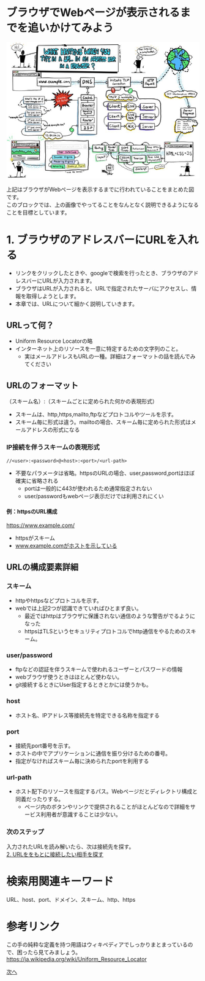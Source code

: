 # ブラウザでWebページが表示されるまでを追いかけてみよう
![インターネットの流れの図](img/base.jpg)

上記はブラウザがWebページを表示するまでに行われていることをまとめた図です。<br>
このブロックでは、上の画像でやってることをなんとなく説明できるようになることを目標としています。<br>

# 1. ブラウザのアドレスバーにURLを入れる
- リンクをクリックしたときや、googleで検索を行ったとき、ブラウザのアドレスバーにURLが入力されます。
- ブラウザはURLが入力されると、URLで指定されたサーバにアクセスし、情報を取得しようとします。
- 本章では、URLについて細かく説明していきます。

## URLって何？
- Uniform Resource Locatorの略
- インターネット上のリソースを一意に特定するための文字列のこと。
    - 実はメールアドレスもURLの一種。詳細はフォーマットの話を読んでみてください

## URLのフォーマット
（スキーム名）:（スキームごとに定められた何かの表現形式）
- スキームは、http,https,mailto,ftpなどプロトコルやツールを示す。
- スキーム毎に形式は違う。mailtoの場合、スキーム毎に定められた形式はメールアドレスの形式になる
### IP接続を伴うスキームの表現形式
```
//<user>:<password>@<host>:<port>/<url-path>
```
- 不要なパラメータは省略。httpsのURLの場合、user,password,portはほぼ確実に省略される
    - portは一般的に443が使われるため通常指定されない
    - user/passwordもwebページ表示だけでは利用されにくい
#### 例：httpsのURL構成 <br>
https://www.example.com/ <br>
- httpsがスキーム
- www.example.comがホストを示している

## URLの構成要素詳細
### スキーム
- httpやhttpsなどプロトコルを示す。
- webでは上記2つが認識できていればひとまず良い。
    - 最近ではhttpはブラウザに保護されない通信のような警告がでるようになった
    - httpsはTLSというセキュリティプロトコルでhttp通信をやるためのスキーム。

### user/password
- ftpなどの認証を伴うスキームで使われるユーザーとパスワードの情報
- webブラウザ使うときはほとんど使わない。
- git接続するときにUser指定するときとかには使うかも。
### host
- ホスト名、IPアドレス等接続先を特定できる名称を指定する

### port
- 接続先port番号を示す。
- ホストの中でアプリケーションに通信を振り分けるための番号。
- 指定がなければスキーム毎に決められたportを利用する

### url-path
- ホスト配下のリソースを指定するパス。Webページだとディレクトリ構成と同義だったりする。
   - ページ内のボタンやリンクで提供されることがほとんどなので詳細をサービス利用者が意識することは少ない。

### 次のステップ
入力されたURLを読み解いたら、次は接続先を探す。<br>
[2. URLををもとに接続したい相手を探す](2.md)

# 検索用関連キーワード
URL、host、port、ドメイン、スキーム、http、https
# 参考リンク
この手の純粋な定義を持つ用語はウィキペディアでしっかりまとまっているので、困ったら見てみましょう。
https://ja.wikipedia.org/wiki/Uniform_Resource_Locator


[次へ](2.md)